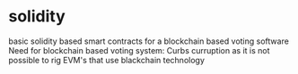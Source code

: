 # solidity
basic solidity based smart contracts for a blockchain based voting software
Need for blockchain based voting system:
Curbs curruption as it is not possible to rig EVM's that use blackchain technology

